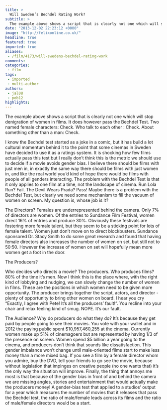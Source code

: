 ```yaml
---
title: >
  Will Sweden’s Bechdel Rating Work?
subtitle: >
  The example above shows a script that is clearly not one which will stop denigration of women in films. It does however pass the Bechdel Test.
date: "2013-12-02 22:23:12 +0000"
image: "http://felixonline.co.uk/"
headline: true
featured: true
imported: true
aliases:
 - /film/4173/will-swedens-bechdel-rating-work
comments:
categories:
 - film
tags:
 - imported
 - multi-author
authors:
 - jal08
 - pob12
highlights:
---
```


The example above shows a script that is clearly not one which will stop denigration of women in films. It does however pass the Bechdel Test.
 Two named female characters: Check. Who talk to each other : Check. About something other than a man: Check.

I know the Bechdel test started as a joke in a comic, but it has build a lot cultural momentum behind it to the point that some cinemas in Sweden have decided to use it as a ratings system.
 It is shocking how few films actually pass this test but I really don’t think this is the metric we should use to decide if a movie avoids gender bias. I believe there should be films with just men in, in exactly the same way there should be films with just women in, and like the real world you’d kind of hope there would be films with people of all genders interacting. The problem with the Bechdel Test is that it only applies to one film at a time, not the landscape of cinema.
 Run Lola Run? Fail. The Devil Wears Prada? Pass! Maybe there is a problem with the Bechdel Test, but clearly we need some mechanism to fill the vacuum of women on screen. My question is, whose job is it?

The Directors?
 Females are underrepresented behind the camera. Only 7% of directors are women. Of the entries to Sundance Film Festival, women direct 16% of entries and produce 30%. Obviously these festivals are fostering more female talent, but they seem to be a sticking point for lots of female talent. Women just don’t move on to direct blockbusters. Sundance sponsored Dr. Stacy Smith to do some great research and found that having female directors also increases the number of women on set, but still not to 50:50. However the increase of women on set will hopefully mean more women get a foot in the door.

The Producers?

Who decides who directs a movie? The producers. Who produces films? 80% of the time it’s men. Now I think this is the place where, with the right kind of lobbying and nudging, we can slowly change the number of women in films. These are the positions in which women need to be given more opportunity. The producer brings together the script, actors, and director - plenty of opportunity to bring other women on board.
 I hear you cry “Exactly, I agree with Pete! It’s all the producers’ fault!”. You recline into your chair and relax feeling kind of smug.
 NOPE. It’s our fault.

The Audience?
 Why do producers do what they do? It’s because they get paid by people going to see their movies. You vote with your wallet and in 2012 the paying public spent $10,957,460,255 at the cinema. Currently women make up 51% of cinemagoers but are represented by having 1/3 of the presence on screen. Women spend $5 billion a year going to the cinema, and producers don’t think that sounds like dissatisfaction. This gender imbalance won’t change until male-oriented films start to make less money than a more mixed bag.
 If you see a film by a female director whom you admire, buy the DVD, tell your friends to go see the movie, because without legislation that impinges on creative people (no one wants that) it’s the only way the situation will improve.
 Finally, the thing that annoys me most is that because of the gender bias in front of and behind the camera we are missing angles, stories and entertainment that would actually make the producers money!
 A gender-bias test that applied to a studios’ output for a year which measures the number of movies that it releases that pass the Bechdel test, the ratio of male/female leads across its films and the ratio of male/female directors would be a start.
